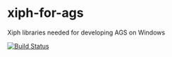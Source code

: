 # xiph-for-ags
Xiph libraries needed for developing AGS on Windows 

[![Build Status](https://dev.azure.com/ericoporto/xiph-for-ags/_apis/build/status/ericoporto.xiph-for-ags?branchName=main)](https://dev.azure.com/ericoporto/xiph-for-ags/_build/latest?definitionId=17&branchName=main)
